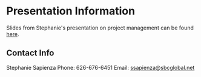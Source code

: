 # Presentation Information

Slides from Stephanie's presentation on project management can be found [here](https://drive.google.com/open?id=0Bwm23BLk__-NSTlkbzNnTGh1Zkk).

## Contact Info

Stephanie Sapienza
Phone: 626-676-6451
Email: ssapienza@sbcglobal.net